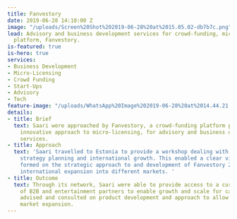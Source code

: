 ```yaml
---
title: Fanvestory
date: 2019-06-28 14:10:00 Z
image: "/uploads/Screen%20Shot%202019-06-28%20at%2015.05.02-db7b7c.png"
lead: Advisory and business development services for crowd-funding, micro-licensing
  platform, Fanvestory.
is-featured: true
is-hero: true
services:
- Business Development
- Micro-Licensing
- Crowd Funding
- Start-Ups
- Advisory
- Tech
feature-image: "/uploads/WhatsApp%20Image%202019-06-28%20at%2014.44.21.jpeg"
details:
- title: Brief
  text: Saari were approached by Fanvestory, a crowd-funding platform pioneering an
    innovative approach to micro-licensing, for advisory and business development
    services.
- title: Approach
  text: 'Saari travelled to Estonia to provide a workshop dealing with business product,
    strategy planning and international growth. This enabled a clear vision to be
    formed on the strategic approach to and development of Fanvestory 2.0 and on the
    international expansion into different markets. '
- title: Outcome
  text: Through its network, Saari were able to provide access to a curated community
    of B2B and entertainment partners to enable growth and scale for campaigns.  Saari
    advised and consulted on product development and approach to allow for international
    market expansion.
---
```


